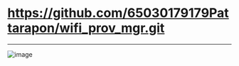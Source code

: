 # https://github.com/65030179179Pattarapon/wifi_prov_mgr.git
---
![image](https://github.com/user-attachments/assets/cdbaa2b5-2d13-48cc-907e-eb3383987c01)
